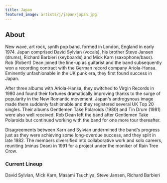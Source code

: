 ```yaml
---
title: Japan
featured_image: artists/j/japan/japan.jpg
---
```

## About

New wave, art rock, synth pop band, formed in London, England in early 1974.
Japan comprised David Sylvian (vocals), his brother Steve Jansen (drums), Richard Barbieri (keyboards) and Mick Karn (saxophone/bass). Rob (Robert) Dean joined the line-up as guitarist and the band subsequently won a recording contract with the German record company Ariola-Hansa.  Eminently unfashionable in the UK punk era, they first found success in Japan.

After three albums with Ariola-Hansa, they switched to Virgin Records in 1980 and found their fortunes dramatically improving thanks to the surge of popularity in the New Romantic movement. Japan's androgynous image made them suddenly fashionable and they registered several UK Top 20 singles. Their albums Gentlemen Take Polaroids (1980) and Tin Drum (1981) were also well received.  Rob Dean left the band after Gentlemen Take Polaroids but continued working with the band for one more tour thereafter.

Disagreements between Karn and Sylvian undermined the band's progress just as they were achieving some long-overdue success, and they split in late 1982.  The members diversified into collaborative work and solo careers, reuniting (minus Dean) in 1991 for a project under the moniker of Rain Tree Crow.

### Current Lineup

David Sylvian, Mick Karn, Masami Tsuchiya, Steve Jansen, Richard Barbieri

